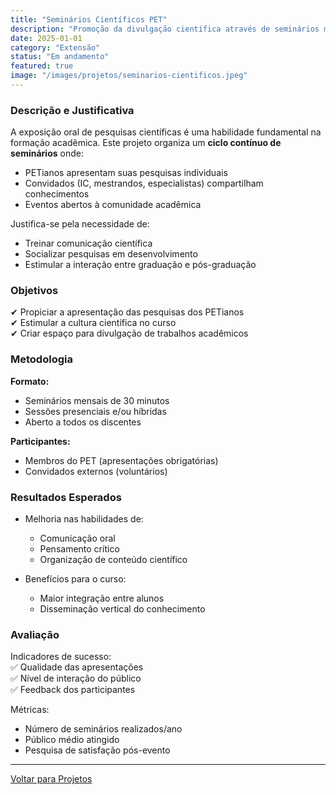 ```yaml
---
title: "Seminários Científicos PET"
description: "Promoção da divulgação científica através de seminários mensais apresentados por membros do PET e convidados."
date: 2025-01-01
category: "Extensão"
status: "Em andamento"
featured: true
image: "/images/projetos/seminarios-cientificos.jpeg"
---
```

  
### **Descrição e Justificativa**
  
A exposição oral de pesquisas científicas é uma habilidade fundamental na formação acadêmica. Este projeto organiza um **ciclo contínuo de seminários** onde:
  
- PETianos apresentam suas pesquisas individuais  
- Convidados (IC, mestrandos, especialistas) compartilham conhecimentos  
- Eventos abertos à comunidade acadêmica  

Justifica-se pela necessidade de:
  - Treinar comunicação científica  
- Socializar pesquisas em desenvolvimento  
- Estimular a interação entre graduação e pós-graduação  

### **Objetivos**

✔ Propiciar a apresentação das pesquisas dos PETianos  
✔ Estimular a cultura científica no curso  
✔ Criar espaço para divulgação de trabalhos acadêmicos  

### **Metodologia**

**Formato:**  
- Seminários mensais de 30 minutos  
- Sessões presenciais e/ou híbridas  
- Aberto a todos os discentes  

**Participantes:**  
- Membros do PET (apresentações obrigatórias)  
- Convidados externos (voluntários)  

<!--
**Cronograma:**  
  - Agenda fixa toda segunda sexta-feira do mês após a reunião do PET (Sugestão).  
-->

### **Resultados Esperados**

- Melhoria nas habilidades de:  
  - Comunicação oral  
  - Pensamento crítico  
  - Organização de conteúdo científico  

- Benefícios para o curso:  
  - Maior integração entre alunos  
  - Disseminação vertical do conhecimento  

### **Avaliação**

Indicadores de sucesso:  
✅ Qualidade das apresentações  
✅ Nível de interação do público  
✅ Feedback dos participantes  

Métricas:  
- Número de seminários realizados/ano  
- Público médio atingido  
- Pesquisa de satisfação pós-evento 

----------
[Voltar para Projetos](/projetos/)